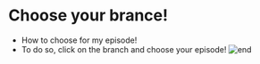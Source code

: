 # Choose your brance!
- How to choose for my episode!
- To do so, click on the branch and choose your episode!
![end](https://i.imgur.com/qqKxhis.gif)
